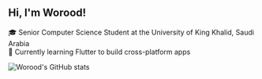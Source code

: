 ## Hi, I'm Worood!

🎓 Senior Computer Science Student at the University of King Khalid, Saudi Arabia<br/>
💭 Currently learning Flutter to build cross-platform apps<br/>


![Worood's GitHub stats](https://github-readme-stats.vercel.app/api?username=Worood11&count_privat=true&show_icons=true&theme=radical&hide_rank=false)

